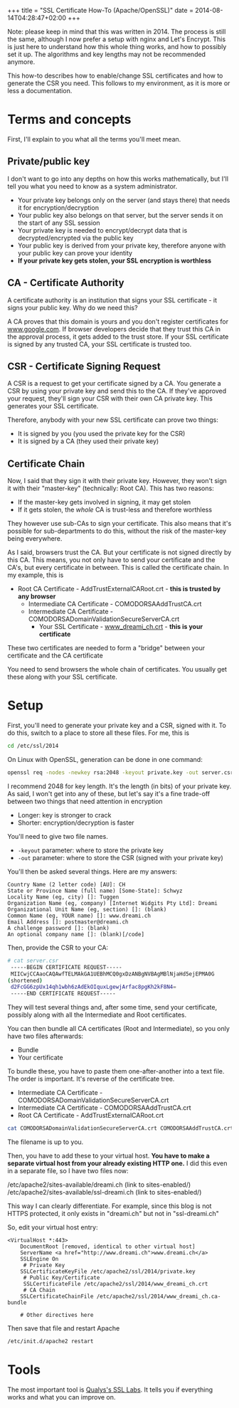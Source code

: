 +++
title = "SSL Certificate How-To (Apache/OpenSSL)"
date = 2014-08-14T04:28:47+02:00
+++

Note: please keep in mind that this was written in 2014. The process is still the same, although I now prefer a setup with nginx and Let's Encrypt. This is just here to understand how this whole thing works, and how to possibly set it up. The algorithms and key lengths may not be recommended anymore.

This how-to describes how to enable/change SSL certificates and how to generate the CSR you need. This follows to my environment, as it is more or less a documentation.
# Terms and concepts
First, I'll explain to you what all the terms you'll meet mean.
## Private/public key
I don't want to go into any depths on how this works mathematically, but I'll tell you what you need to know as a system administrator.

* Your private key belongs only on the server (and stays there) that needs it for encryption/decryption
* Your public key also belongs on that server, but the server sends it on the start of any SSL session
* Your private key is needed to encrypt/decrypt data that is decrypted/encrypted via the public key
* Your public key is derived from your private key, therefore anyone with your public key can prove your identity
* **If your private key gets stolen, your SSL encryption is worthless**

## CA - Certificate Authority
A certificate authority is an institution that signs your SSL certificate - it signs your public key. Why do we need this?

A CA proves that this domain is yours and you don't register certificates for www.google.com. If browser developers decide that they trust this CA in the approval process, it gets added to the trust store. If your SSL certificate is signed by any trusted CA, your SSL certificate is trusted too.
## CSR - Certificate Signing Request
A CSR is a request to get your certificate signed by a CA. You generate a CSR by using your private key and send this to the CA. If they've approved your request, they'll sign your CSR with their own CA private key. This generates your SSL certificate.

Therefore, anybody with your new SSL certificate can prove two things:

* It is signed by you (you used the private key for the CSR)
* It is signed by a CA (they used their private key)

## Certificate Chain
Now, I said that they sign it with their private key. However, they won't sign it with their "master-key" (technically: Root CA). This has two reasons:

* If the master-key gets involved in signing, it may get stolen
* If it gets stolen, the *whole* CA is trust-less and therefore worthless

They however use sub-CAs to sign your certificate. This also means that it's possible for sub-departments to do this, without the risk of the master-key being everywhere.

As I said, browsers trust the CA. But your certificate is not signed directly by this CA. This means, you not only have to send your certificate and the CA's, but every certificate in between. This is called the certificate chain. In my example, this is

* Root CA Certificate - AddTrustExternalCARoot.crt - **this is trusted by any browser**
  * Intermediate CA Certificate - COMODORSAAddTrustCA.crt
  * Intermediate CA Certificate - COMODORSADomainValidationSecureServerCA.crt
     * Your SSL Certificate - www_dreami_ch.crt - **this is your certificate**

These two certificates are needed to form a "bridge" between your certificate and the CA certificate

You need to send browsers the whole chain of certificates. You usually get these along with your SSL certificate.
# Setup
First, you'll need to generate your private key and a CSR, signed with it. To do this, switch to a place to store all these files. For me, this is

```bash
cd /etc/ssl/2014
```

On Linux with OpenSSL, generation can be done in one command:

```bash
openssl req -nodes -newkey rsa:2048 -keyout private.key -out server.csr
```

I recommend 2048 for key length. It's the length (in bits) of your private key. As said, I won't get into any of these, but let's say it's a fine trade-off between two things that need attention in encryption

* Longer: key is stronger to crack
* Shorter: encryption/decryption is faster

You'll need to give two file names.

* `-keyout` parameter: where to store the private key
* `-out` parameter: where to store the CSR (signed with your private key)


You'll then be asked several things. Here are my answers:

    Country Name (2 letter code) [AU]: CH
    State or Province Name (full name) [Some-State]: Schwyz
    Locality Name (eg, city) []: Tuggen
    Organization Name (eg, company) [Internet Widgits Pty Ltd]: Dreami
    Organizational Unit Name (eg, section) []: (blank)
    Common Name (eg, YOUR name) []: www.dreami.ch
    Email Address []: postmaster@dreami.ch
    A challenge password []: (blank)
    An optional company name []: (blank)[/code]

Then, provide the CSR to your CA:

```bash
# cat server.csr
 -----BEGIN CERTIFICATE REQUEST-----
 MIICwjCCAaoCAQAwfTELMAkGA1UEBhMCQ0gxDzANBgNVBAgMBlNjaHd5ejEPMA0G
(shortened)
 d2FcGG6zpUx14qh1wbh6zAdEkOIquxLgewjArfac8pgKh2kF8N4=
 -----END CERTIFICATE REQUEST-----
 ```

They will test several things and, after some time, send your certificate, possibly along with all the Intermediate and Root certificates.

You can then bundle all CA certificates (Root and Intermediate), so you only have two files afterwards:

* Bundle
* Your certificate

To bundle these, you have to paste them one-after-another into a text file. The order is important. It's reverse of the certificate tree.

* Intermediate CA Certificate - COMODORSADomainValidationSecureServerCA.crt
* Intermediate CA Certificate - COMODORSAAddTrustCA.crt
* Root CA Certificate - AddTrustExternalCARoot.crt

```bash
cat COMODORSADomainValidationSecureServerCA.crt COMODORSAAddTrustCA.crt AddTrustExternalCARoot.crt > www_dreami_ch.ca-bundle
```

The filename is up to you.

Then, you have to add these to your virtual host. **You have to make a separate virtual host from your already existing HTTP one.** I did this even in a separate file, so I have two files now:

/etc/apache2/sites-available/dreami.ch (link to sites-enabled/)
/etc/apache2/sites-available/ssl-dreami.ch (link to sites-enabled/)

This way I can clearly differentiate. For example, since this blog is not HTTPS protected, it only exists in "dreami.ch" but not in "ssl-dreami.ch"

So, edit your virtual host entry:

    <VirtualHost *:443>
        DocumentRoot [removed, identical to other virtual host]
        ServerName <a href="http://www.dreami.ch">www.dreami.ch</a>
        SSLEngine On
         # Private Key
        SSLCertificateKeyFile /etc/apache2/ssl/2014/private.key
         # Public Key/Certificate
         SSLCertificateFile /etc/apache2/ssl/2014/www_dreami_ch.crt
         # CA Chain
        SSLCertificateChainFile /etc/apache2/ssl/2014/www_dreami_ch.ca-bundle

        # Other directives here

Then save that file and restart Apache

```bash
/etc/init.d/apache2 restart
```

# Tools
The most important tool is <a href="https://www.ssllabs.com/ssltest/">Qualys's SSL Labs</a>. It tells you if everything works and what you can improve on.